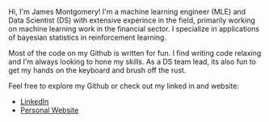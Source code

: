 Hi, I'm James Montgomery! I'm a machine learning engineer (MLE) and Data Scientist (DS) with extensive 
experince in the field, primarily working on machine learning work in the financial sector. I specialize 
in applications of bayesian statistics in reinforcement learning. 

Most of the code on my Github is written for fun. I find writing code relaxing and I'm always looking 
to hone my skills. As a DS team lead, its also fun to get my hands on the keyboard and brush off the rust.

Feel free to explore my Github or check out my linked in and website:
* [LinkedIn](https://www.linkedin.com/feed/)
* [Personal Website](https://jamesmontgomery.us)
